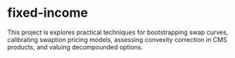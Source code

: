 # fixed-income
This project is explores practical techniques for bootstrapping swap curves, calibrating swaption pricing models, assessing convexity correction in CMS products, and valuing decompounded options.
